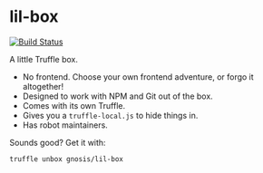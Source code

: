 # lil-box

[![Build Status](https://travis-ci.org/gnosis/lil-box.svg?branch=master)](https://travis-ci.org/gnosis/lil-box)

A little Truffle box.

* No frontend. Choose your own frontend adventure, or forgo it altogether!
* Designed to work with NPM and Git out of the box.
* Comes with its own Truffle.
* Gives you a `truffle-local.js` to hide things in.
* Has robot maintainers.

Sounds good? Get it with:

    truffle unbox gnosis/lil-box
